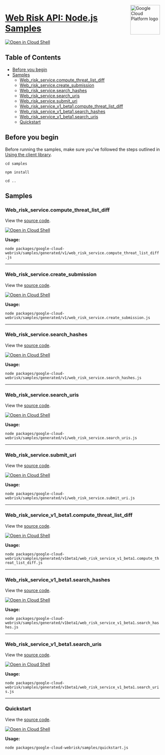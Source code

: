 [//]: # "This README.md file is auto-generated, all changes to this file will be lost."
[//]: # "To regenerate it, use `python -m synthtool`."
<img src="https://avatars2.githubusercontent.com/u/2810941?v=3&s=96" alt="Google Cloud Platform logo" title="Google Cloud Platform" align="right" height="96" width="96"/>

# [Web Risk API: Node.js Samples](https://github.com/googleapis/google-cloud-node)

[![Open in Cloud Shell][shell_img]][shell_link]



## Table of Contents

* [Before you begin](#before-you-begin)
* [Samples](#samples)
  * [Web_risk_service.compute_threat_list_diff](#web_risk_service.compute_threat_list_diff)
  * [Web_risk_service.create_submission](#web_risk_service.create_submission)
  * [Web_risk_service.search_hashes](#web_risk_service.search_hashes)
  * [Web_risk_service.search_uris](#web_risk_service.search_uris)
  * [Web_risk_service.submit_uri](#web_risk_service.submit_uri)
  * [Web_risk_service_v1_beta1.compute_threat_list_diff](#web_risk_service_v1_beta1.compute_threat_list_diff)
  * [Web_risk_service_v1_beta1.search_hashes](#web_risk_service_v1_beta1.search_hashes)
  * [Web_risk_service_v1_beta1.search_uris](#web_risk_service_v1_beta1.search_uris)
  * [Quickstart](#quickstart)

## Before you begin

Before running the samples, make sure you've followed the steps outlined in
[Using the client library](https://github.com/googleapis/google-cloud-node#using-the-client-library).

`cd samples`

`npm install`

`cd ..`

## Samples



### Web_risk_service.compute_threat_list_diff

View the [source code](https://github.com/googleapis/google-cloud-node/blob/main/packages/google-cloud-webrisk/samples/generated/v1/web_risk_service.compute_threat_list_diff.js).

[![Open in Cloud Shell][shell_img]](https://console.cloud.google.com/cloudshell/open?git_repo=https://github.com/googleapis/google-cloud-node&page=editor&open_in_editor=packages/google-cloud-webrisk/samples/generated/v1/web_risk_service.compute_threat_list_diff.js,samples/README.md)

__Usage:__


`node packages/google-cloud-webrisk/samples/generated/v1/web_risk_service.compute_threat_list_diff.js`


-----




### Web_risk_service.create_submission

View the [source code](https://github.com/googleapis/google-cloud-node/blob/main/packages/google-cloud-webrisk/samples/generated/v1/web_risk_service.create_submission.js).

[![Open in Cloud Shell][shell_img]](https://console.cloud.google.com/cloudshell/open?git_repo=https://github.com/googleapis/google-cloud-node&page=editor&open_in_editor=packages/google-cloud-webrisk/samples/generated/v1/web_risk_service.create_submission.js,samples/README.md)

__Usage:__


`node packages/google-cloud-webrisk/samples/generated/v1/web_risk_service.create_submission.js`


-----




### Web_risk_service.search_hashes

View the [source code](https://github.com/googleapis/google-cloud-node/blob/main/packages/google-cloud-webrisk/samples/generated/v1/web_risk_service.search_hashes.js).

[![Open in Cloud Shell][shell_img]](https://console.cloud.google.com/cloudshell/open?git_repo=https://github.com/googleapis/google-cloud-node&page=editor&open_in_editor=packages/google-cloud-webrisk/samples/generated/v1/web_risk_service.search_hashes.js,samples/README.md)

__Usage:__


`node packages/google-cloud-webrisk/samples/generated/v1/web_risk_service.search_hashes.js`


-----




### Web_risk_service.search_uris

View the [source code](https://github.com/googleapis/google-cloud-node/blob/main/packages/google-cloud-webrisk/samples/generated/v1/web_risk_service.search_uris.js).

[![Open in Cloud Shell][shell_img]](https://console.cloud.google.com/cloudshell/open?git_repo=https://github.com/googleapis/google-cloud-node&page=editor&open_in_editor=packages/google-cloud-webrisk/samples/generated/v1/web_risk_service.search_uris.js,samples/README.md)

__Usage:__


`node packages/google-cloud-webrisk/samples/generated/v1/web_risk_service.search_uris.js`


-----




### Web_risk_service.submit_uri

View the [source code](https://github.com/googleapis/google-cloud-node/blob/main/packages/google-cloud-webrisk/samples/generated/v1/web_risk_service.submit_uri.js).

[![Open in Cloud Shell][shell_img]](https://console.cloud.google.com/cloudshell/open?git_repo=https://github.com/googleapis/google-cloud-node&page=editor&open_in_editor=packages/google-cloud-webrisk/samples/generated/v1/web_risk_service.submit_uri.js,samples/README.md)

__Usage:__


`node packages/google-cloud-webrisk/samples/generated/v1/web_risk_service.submit_uri.js`


-----




### Web_risk_service_v1_beta1.compute_threat_list_diff

View the [source code](https://github.com/googleapis/google-cloud-node/blob/main/packages/google-cloud-webrisk/samples/generated/v1beta1/web_risk_service_v1_beta1.compute_threat_list_diff.js).

[![Open in Cloud Shell][shell_img]](https://console.cloud.google.com/cloudshell/open?git_repo=https://github.com/googleapis/google-cloud-node&page=editor&open_in_editor=packages/google-cloud-webrisk/samples/generated/v1beta1/web_risk_service_v1_beta1.compute_threat_list_diff.js,samples/README.md)

__Usage:__


`node packages/google-cloud-webrisk/samples/generated/v1beta1/web_risk_service_v1_beta1.compute_threat_list_diff.js`


-----




### Web_risk_service_v1_beta1.search_hashes

View the [source code](https://github.com/googleapis/google-cloud-node/blob/main/packages/google-cloud-webrisk/samples/generated/v1beta1/web_risk_service_v1_beta1.search_hashes.js).

[![Open in Cloud Shell][shell_img]](https://console.cloud.google.com/cloudshell/open?git_repo=https://github.com/googleapis/google-cloud-node&page=editor&open_in_editor=packages/google-cloud-webrisk/samples/generated/v1beta1/web_risk_service_v1_beta1.search_hashes.js,samples/README.md)

__Usage:__


`node packages/google-cloud-webrisk/samples/generated/v1beta1/web_risk_service_v1_beta1.search_hashes.js`


-----




### Web_risk_service_v1_beta1.search_uris

View the [source code](https://github.com/googleapis/google-cloud-node/blob/main/packages/google-cloud-webrisk/samples/generated/v1beta1/web_risk_service_v1_beta1.search_uris.js).

[![Open in Cloud Shell][shell_img]](https://console.cloud.google.com/cloudshell/open?git_repo=https://github.com/googleapis/google-cloud-node&page=editor&open_in_editor=packages/google-cloud-webrisk/samples/generated/v1beta1/web_risk_service_v1_beta1.search_uris.js,samples/README.md)

__Usage:__


`node packages/google-cloud-webrisk/samples/generated/v1beta1/web_risk_service_v1_beta1.search_uris.js`


-----




### Quickstart

View the [source code](https://github.com/googleapis/google-cloud-node/blob/main/packages/google-cloud-webrisk/samples/quickstart.js).

[![Open in Cloud Shell][shell_img]](https://console.cloud.google.com/cloudshell/open?git_repo=https://github.com/googleapis/google-cloud-node&page=editor&open_in_editor=packages/google-cloud-webrisk/samples/quickstart.js,samples/README.md)

__Usage:__


`node packages/google-cloud-webrisk/samples/quickstart.js`






[shell_img]: https://gstatic.com/cloudssh/images/open-btn.png
[shell_link]: https://console.cloud.google.com/cloudshell/open?git_repo=https://github.com/googleapis/google-cloud-node&page=editor&open_in_editor=samples/README.md
[product-docs]: https://cloud.google.com/web-risk/docs/
